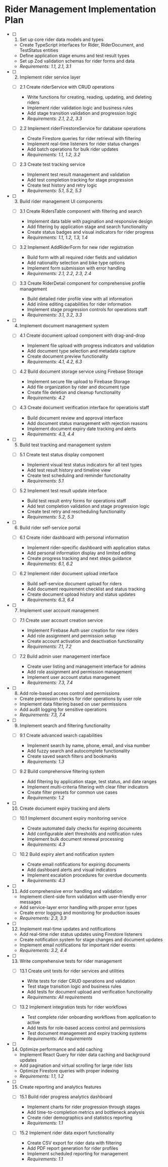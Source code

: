 # Rider Management Implementation Plan

- [ ] 1. Set up core rider data models and types
  - Create TypeScript interfaces for Rider, RiderDocument, and TestStatus entities
  - Define application stage enums and test result types
  - Set up Zod validation schemas for rider forms and data
  - _Requirements: 1.1, 2.1, 3.1_

- [ ] 2. Implement rider service layer
  - [ ] 2.1 Create riderService with CRUD operations
    - Write functions for creating, reading, updating, and deleting riders
    - Implement rider validation logic and business rules
    - Add stage transition validation and progression logic
    - _Requirements: 2.1, 2.2, 3.3_

  - [ ] 2.2 Implement riderFirestoreService for database operations
    - Create Firestore queries for rider retrieval with filtering
    - Implement real-time listeners for rider status changes
    - Add batch operations for bulk rider updates
    - _Requirements: 1.1, 1.2, 3.2_

  - [ ] 2.3 Create test tracking service
    - Implement test result management and validation
    - Add test completion tracking for stage progression
    - Create test history and retry logic
    - _Requirements: 5.1, 5.2, 5.3_

- [ ] 3. Build rider management UI components
  - [ ] 3.1 Create RidersTable component with filtering and search
    - Implement data table with pagination and responsive design
    - Add filtering by application stage and search functionality
    - Create status badges and visual indicators for rider progress
    - _Requirements: 1.1, 1.2, 1.3, 1.4_

  - [ ] 3.2 Implement AddRiderForm for new rider registration
    - Build form with all required rider fields and validation
    - Add nationality selection and bike type options
    - Implement form submission with error handling
    - _Requirements: 2.1, 2.2, 2.3, 2.4_

  - [ ] 3.3 Create RiderDetail component for comprehensive profile management
    - Build detailed rider profile view with all information
    - Add inline editing capabilities for rider information
    - Implement stage progression controls for operations staff
    - _Requirements: 3.1, 3.2, 3.3_

- [ ] 4. Implement document management system
  - [ ] 4.1 Create document upload component with drag-and-drop
    - Implement file upload with progress indicators and validation
    - Add document type selection and metadata capture
    - Create document preview functionality
    - _Requirements: 4.1, 4.2, 6.3_

  - [ ] 4.2 Build document storage service using Firebase Storage
    - Implement secure file upload to Firebase Storage
    - Add file organization by rider and document type
    - Create file deletion and cleanup functionality
    - _Requirements: 4.2_

  - [ ] 4.3 Create document verification interface for operations staff
    - Build document review and approval interface
    - Add document status management with rejection reasons
    - Implement document expiry date tracking and alerts
    - _Requirements: 4.3, 4.4_

- [ ] 5. Build test tracking and management system
  - [ ] 5.1 Create test status display component
    - Implement visual test status indicators for all test types
    - Add test result history and timeline view
    - Create test scheduling and reminder functionality
    - _Requirements: 5.1_

  - [ ] 5.2 Implement test result update interface
    - Build test result entry forms for operations staff
    - Add test completion validation and stage progression logic
    - Create test retry and rescheduling functionality
    - _Requirements: 5.2, 5.3_

- [ ] 6. Build rider self-service portal
  - [ ] 6.1 Create rider dashboard with personal information
    - Implement rider-specific dashboard with application status
    - Add personal information display and limited editing
    - Create progress tracking and next steps guidance
    - _Requirements: 6.1, 6.2_

  - [ ] 6.2 Implement rider document upload interface
    - Build self-service document upload for riders
    - Add document requirement checklist and status tracking
    - Create document upload history and status updates
    - _Requirements: 6.3, 6.4_

- [ ] 7. Implement user account management
  - [ ] 7.1 Create user account creation service
    - Implement Firebase Auth user creation for new riders
    - Add role assignment and permission setup
    - Create account activation and deactivation functionality
    - _Requirements: 7.1, 7.2_

  - [ ] 7.2 Build admin user management interface
    - Create user listing and management interface for admins
    - Add role assignment and permission management
    - Implement user account status management
    - _Requirements: 7.3, 7.4_

- [ ] 8. Add role-based access control and permissions
  - Create permission checks for rider operations by user role
  - Implement data filtering based on user permissions
  - Add audit logging for sensitive operations
  - _Requirements: 7.3, 7.4_

- [ ] 9. Implement search and filtering functionality
  - [ ] 9.1 Create advanced search capabilities
    - Implement search by name, phone, email, and visa number
    - Add fuzzy search and autocomplete functionality
    - Create saved search filters and bookmarks
    - _Requirements: 1.3_

  - [ ] 9.2 Build comprehensive filtering system
    - Add filtering by application stage, test status, and date ranges
    - Implement multi-criteria filtering with clear filter indicators
    - Create filter presets for common use cases
    - _Requirements: 1.2_

- [ ] 10. Create document expiry tracking and alerts
  - [ ] 10.1 Implement document expiry monitoring service
    - Create automated daily checks for expiring documents
    - Add configurable alert thresholds and notification rules
    - Implement bulk document renewal processing
    - _Requirements: 4.3_

  - [ ] 10.2 Build expiry alert and notification system
    - Create email notifications for expiring documents
    - Add dashboard alerts and visual indicators
    - Implement escalation procedures for overdue documents
    - _Requirements: 4.3_

- [ ] 11. Add comprehensive error handling and validation
  - Implement client-side form validation with user-friendly error messages
  - Add service-layer error handling with proper error types
  - Create error logging and monitoring for production issues
  - _Requirements: 2.3, 3.3_

- [ ] 12. Implement real-time updates and notifications
  - Add real-time rider status updates using Firestore listeners
  - Create notification system for stage changes and document updates
  - Implement email notifications for important rider events
  - _Requirements: 3.2, 4.4_

- [ ] 13. Write comprehensive tests for rider management
  - [ ] 13.1 Create unit tests for rider services and utilities
    - Write tests for rider CRUD operations and validation
    - Test stage transition logic and business rules
    - Add tests for document upload and verification functionality
    - _Requirements: All requirements_

  - [ ] 13.2 Implement integration tests for rider workflows
    - Test complete rider onboarding workflows from application to active
    - Add tests for role-based access control and permissions
    - Test document management and expiry tracking systems
    - _Requirements: All requirements_

- [ ] 14. Optimize performance and add caching
  - Implement React Query for rider data caching and background updates
  - Add pagination and virtual scrolling for large rider lists
  - Optimize Firestore queries with proper indexing
  - _Requirements: 1.1, 1.2_

- [ ] 15. Create reporting and analytics features
  - [ ] 15.1 Build rider progress analytics dashboard
    - Implement charts for rider progression through stages
    - Add time-to-completion metrics and bottleneck analysis
    - Create rider demographics and statistics reporting
    - _Requirements: 1.1_

  - [ ] 15.2 Implement rider data export functionality
    - Create CSV export for rider data with filtering
    - Add PDF report generation for rider profiles
    - Implement scheduled reporting for management
    - _Requirements: 1.1_